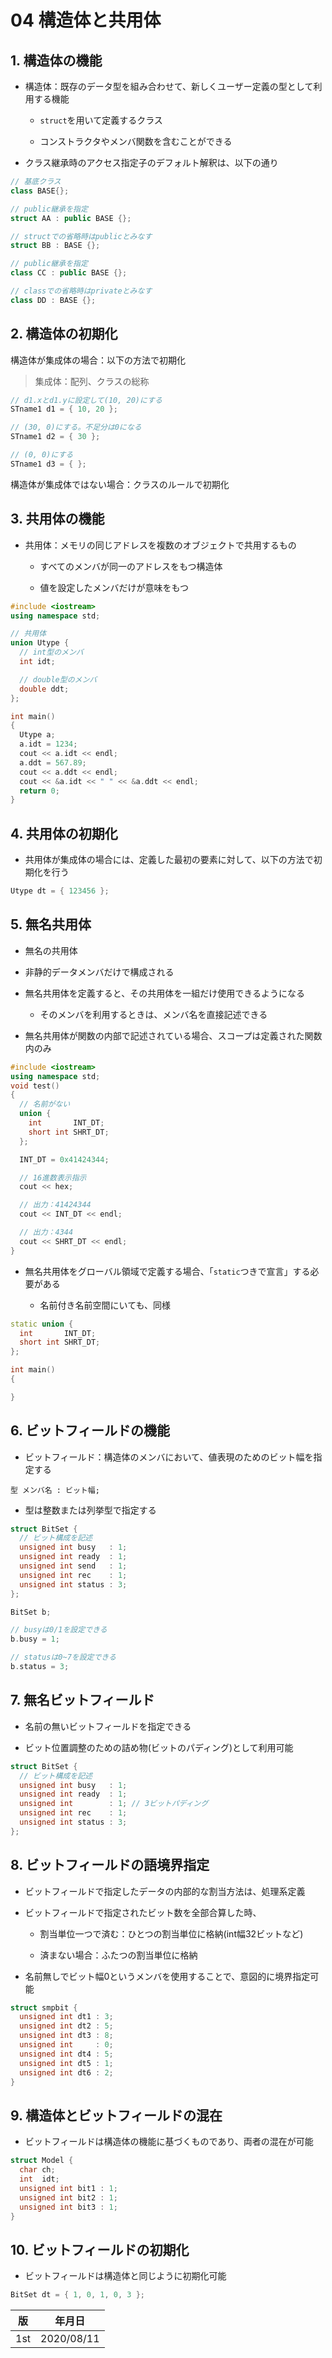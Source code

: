 04 構造体と共用体
===============

## 1. 構造体の機能

* 構造体：既存のデータ型を組み合わせて、新しくユーザー定義の型として利用する機能

  * `struct`を用いて定義するクラス

  * コンストラクタやメンバ関数を含むことができる

* クラス継承時のアクセス指定子のデフォルト解釈は、以下の通り

```cpp
// 基底クラス
class BASE{};

// public継承を指定
struct AA : public BASE {};

// structでの省略時はpublicとみなす
struct BB : BASE {};

// public継承を指定
class CC : public BASE {};

// classでの省略時はprivateとみなす
class DD : BASE {};
```



## 2. 構造体の初期化

構造体が集成体の場合：以下の方法で初期化

> 集成体：配列、クラスの総称

```cpp
// d1.xとd1.yに設定して(10, 20)にする
STname1 d1 = { 10, 20 };

// (30, 0)にする。不足分は0になる
STname1 d2 = { 30 };

// (0, 0)にする
STname1 d3 = { };
```

構造体が集成体ではない場合：クラスのルールで初期化



## 3. 共用体の機能

* 共用体：メモリの同じアドレスを複数のオブジェクトで共用するもの

  * すべてのメンバが同一のアドレスをもつ構造体

  * 値を設定したメンバだけが意味をもつ

```cpp
#include <iostream>
using namespace std;

// 共用体
union Utype {
  // int型のメンバ
  int idt;

  // double型のメンバ
  double ddt;
};

int main()
{
  Utype a;
  a.idt = 1234;
  cout << a.idt << endl;
  a.ddt = 567.89;
  cout << a.ddt << endl;
  cout << &a.idt << " " << &a.ddt << endl;
  return 0;
}
```



## 4. 共用体の初期化

* 共用体が集成体の場合には、定義した最初の要素に対して、以下の方法で初期化を行う

```cpp
Utype dt = { 123456 };
```



## 5. 無名共用体

* 無名の共用体

* 非静的データメンバだけで構成される

* 無名共用体を定義すると、その共用体を一組だけ使用できるようになる

  * そのメンバを利用するときは、メンバ名を直接記述できる

* 無名共用体が関数の内部で記述されている場合、スコープは定義された関数内のみ

```cpp
#include <iostream>
using namespace std;
void test()
{
  // 名前がない
  union {
    int       INT_DT;
    short int SHRT_DT;
  };

  INT_DT = 0x41424344;

  // 16進数表示指示
  cout << hex;

  // 出力：41424344
  cout << INT_DT << endl;

  // 出力：4344
  cout << SHRT_DT << endl;
}
```

* 無名共用体をグローバル領域で定義する場合、「`static`つきで宣言」する必要がある

  * 名前付き名前空間にいても、同様

```cpp
static union {
  int       INT_DT;
  short int SHRT_DT;
};

int main()
{

}
```



## 6. ビットフィールドの機能

* ビットフィールド：構造体のメンバにおいて、値表現のためのビット幅を指定する

```
型 メンバ名 : ビット幅;
```

* 型は整数または列挙型で指定する

```cpp
struct BitSet {
  // ビット構成を記述
  unsigned int busy   : 1;
  unsigned int ready  : 1;
  unsigned int send   : 1;
  unsigned int rec    : 1;
  unsigned int status : 3;
};

BitSet b;

// busyは0/1を設定できる
b.busy = 1;

// statusは0~7を設定できる
b.status = 3;
```



## 7. 無名ビットフィールド

* 名前の無いビットフィールドを指定できる

* ビット位置調整のための詰め物(ビットのパディング)として利用可能

```cpp
struct BitSet {
  // ビット構成を記述
  unsigned int busy   : 1;
  unsigned int ready  : 1;
  unsigned int        : 1; // 3ビットパディング
  unsigned int rec    : 1;
  unsigned int status : 3;
};
```



## 8. ビットフィールドの語境界指定

* ビットフィールドで指定したデータの内部的な割当方法は、処理系定義

* ビットフィールドで指定されたビット数を全部合算した時、

  * 割当単位一つで済む：ひとつの割当単位に格納(int幅32ビットなど)

  * 済まない場合：ふたつの割当単位に格納

* 名前無しでビット幅0というメンバを使用することで、意図的に境界指定可能

```cpp
struct smpbit {
  unsigned int dt1 : 3;
  unsigned int dt2 : 5;
  unsigned int dt3 : 8;
  unsigned int     : 0;
  unsigned int dt4 : 5;
  unsigned int dt5 : 1;
  unsigned int dt6 : 2;
}
```



## 9. 構造体とビットフィールドの混在

* ビットフィールドは構造体の機能に基づくものであり、両者の混在が可能

```cpp
struct Model {
  char ch;
  int  idt;
  unsigned int bit1 : 1;
  unsigned int bit2 : 1;
  unsigned int bit3 : 1;
}
```



## 10. ビットフィールドの初期化

* ビットフィールドは構造体と同じように初期化可能

```cpp
BitSet dt = { 1, 0, 1, 0, 3 };
```



| 版  | 年月日     |
| --- | ---------- |
| 1st | 2020/08/11 |
